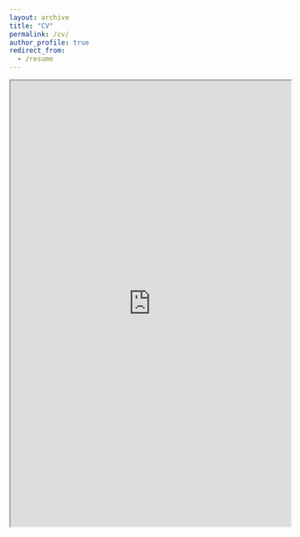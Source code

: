```yaml
---
layout: archive
title: "CV"
permalink: /cv/
author_profile: true
redirect_from:
  - /resume
---
```


<iframe src="https://docs.google.com/document/d/1TzuZfmu4Gt2LjowR9wraiSye-d9uFFVPYJiRWTuurtg/preview" width="100%" height="800"></iframe>

